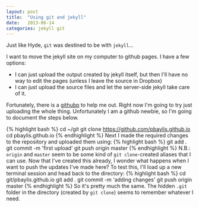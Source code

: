 ```yaml
---
layout: post
title:  "Using git and jekyll"
date:   2013-06-14
categories: jekyll git
---
```


Just like Hyde, `git` was destined to be with `jekyll`...

I want to move the jekyll site on my computer to github pages.  I have a few options:
- I can just upload the output created by jekyll itself, but then I'll have no way to edit the pages (unless I leave the source in Dropbox)
- I can just upload the source files and let the server-side jekyll take care of it. 

Fortunately, there is a [githubp] to help me out. Right now I'm going to try just uploading the whole thing. Unfortunately I am a github newbie, so I'm going to document the steps below. 

{% highlight bash %}
cd ~/git
git clone https://github.com/pbaylis.github.io
cd pbaylis.github.io
{% endhighlight %}
Next I made the required changes to the repository and uploaded them using:
{% highlight bash %}
git add .
git commit -m 'first upload'
git push origin master
{% endhighlight %}
N.B.: `origin` and `master` seem to be some kind of `git clone`-created aliases that I can use.  Now that I've created this already, I wonder what happens when I want to push the updates I've made here?  To test this, I'll load up a new terminal session and head back to the directory:
{% highlight bash %}
cd git/pbaylis.github.io
git add .
git commit -m 'adding changes'
git push origin master
{% endhighlight %}
So it's pretty much the same.  The hidden `.git` folder in the directory (created by `git clone`) seems to remember whatever I need. 

[githubp]: https://help.github.com/articles/using-jekyll-with-pages "github page"
